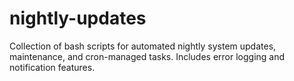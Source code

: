 # nightly-updates
Collection of bash scripts for automated nightly system updates, maintenance, and cron-managed tasks. Includes error logging and notification features.
